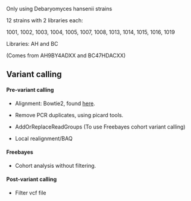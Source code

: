 Only using Debaryomyces hansenii strains

12 strains with 2 libraries each:

1001, 1002, 1003, 1004, 1005, 1007, 1008, 1013, 1014, 1015, 1016, 1019


Libraries: AH and BC

(Comes from AH9BY4ADXX and BC47HDACXX)


## Variant calling

#### Pre-variant calling

- Alignment: Bowtie2, found [here](https://github.com/The-Bioinformatics-Group/Debaryomyces_hansenii/tree/master/Work_files/rawdata_workfolder/Bowtie2mapping_CBS767reference).

- Remove PCR duplicates, using picard tools.

- AddOrReplaceReadGroups (To use Freebayes cohort variant calling)

- Local realignment/BAQ

#### Freebayes

- Cohort analysis without filtering. 

#### Post-variant calling

- Filter vcf file
